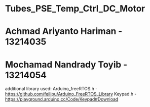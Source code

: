 # Tubes_PSE_Temp_Ctrl_DC_Motor
# Achmad Ariyanto Hariman - 13214035
# Mochamad Nandrady Toyib - 13214054
additional library used:
Arduino_freeRTOS.h - https://github.com/feilipu/Arduino_FreeRTOS_Library
Keypad.h - https://playground.arduino.cc/Code/Keypad#Download
